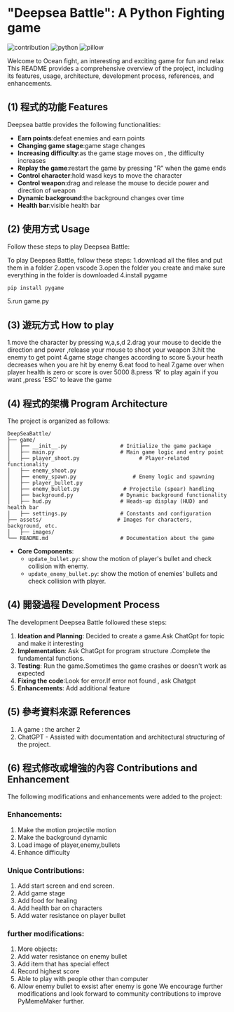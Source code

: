 #  "Deepsea Battle": A Python Fighting game

![contribution](https://img.shields.io/badge/contributions-welcome-blue)
![python](https://img.shields.io/badge/Python-3.9_or_later-green)
![pillow](https://img.shields.io/badge/Pillow-9.0_or_later-green)

Welcome to Ocean fight, an interesting and exciting game for fun and relax This README provides a comprehensive overview of the project, including its features, usage, architecture, development process, references, and enhancements. 

## (1) 程式的功能 Features

Deepsea battle provides the following functionalities:

- **Earn points**:defeat enemies and earn points
- **Changing game stage**:game stage changes
- **Increasing difficulty**:as the game stage moves on , the difficulty increases
- **Replay the game**:restart the game by pressing "R" when the game ends 
- **Control character**:hold wasd keys to move the character
- **Control weapon**:drag and release the mouse to decide power and direction of weapon
- **Dynamic background**:the background changes over time
- **Health bar**:visible health bar 

## (2) 使用方式 Usage

Follow these steps to play Deepsea Battle:

To play Deepsea Battle, follow these steps:
1.download all the files and put them in a folder
2.open vscode 
3.open the folder you create and make sure everything in the folder is downloaded
4.install pygame
```bash
pip install pygame
```
5.run game.py

## (3) 遊玩方式 How to play
1.move the character by pressing w,a,s,d 
2.drag your mouse to decide the direction and power ,release your mouse to shoot your weapon
3.hit the enemy to get point
4.game stage changes according to score
5.your heath decreases when you are hit by enemy
6.eat food to heal
7.game over when player health is zero or score is over 5000
8.press 'R' to play again if you want ,press 'ESC' to leave the game

## (4) 程式的架構 Program Architecture

The project is organized as follows:

```
DeepSeaBattle/
├── game/
│   ├── __init__.py                 # Initialize the game package
│   ├── main.py                     # Main game logic and entry point
│   ├── player_shoot.py                   # Player-related functionality
│   ├── enemy_shoot.py
│   ├── enemy_spawn.py                  # Enemy logic and spawning
│   ├── player_bullet.py
│   ├── enemy_bullet.py              # Projectile (spear) handling
│   ├── background.py               # Dynamic background functionality
│   ├── hud.py                      # Heads-up display (HUD) and health bar
│   ├── settings.py                 # Constants and configuration
├── assets/                        # Images for characters, background, etc.
│   ├── images/                     
└── README.md                       # Documentation about the game

```

- **Core Components**:
  - `update_bullet.py`: show the motion of player's bullet and check collision with enemy.
  - `update_enemy_bullet.py`: show the motion of enemies' bullets and check collision with player.

## (4) 開發過程 Development Process

The development Deepsea Battle followed these steps:

1. **Ideation and Planning**: Decided to create a game.Ask ChatGpt for topic and make it interesting
2. **Implementation**: Ask ChatGpt for program structure .Complete the fundamental functions.
3. **Testing**: Run the game.Sometimes the game crashes or doesn't work as expected
4. **Fixing the code**:Look for error.If error not found , ask Chatgpt
4. **Enhancements**: Add additional feature

## (5) 參考資料來源 References

1. A game : the archer 2
2. ChatGPT - Assisted with documentation and architectural structuring of the project.

## (6) 程式修改或增強的內容 Contributions and Enhancement

The following modifications and enhancements were added to the project:
### Enhancements:
1. Make the motion projectile motion
2. Make the background dynamic 
3. Load image of player,enemy,bullets
4. Enhance difficulty

### Unique Contributions:
1. Add start screen and end screen.
2. Add game stage 
3. Add food for healing
4. Add health bar on characters
5. Add water resistance on player bullet

### further modifications:
1. More objects:
2. Add water resistance on enemy bullet
3. Add item that has special effect
4. Record highest score
5. Able to play with people other than computer
6. Allow enemy bullet to exsist after enemy is gone
We encourage further modifications and look forward to community contributions to improve PyMemeMaker further.

